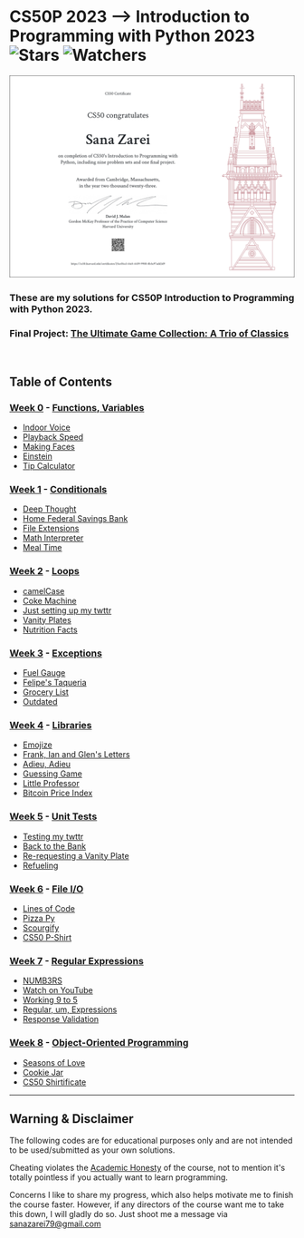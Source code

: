# CS50P 2023 --> Introduction to Programming with Python 2023 ![Stars](https://img.shields.io/github/stars/sana-zarei/CS50P?color=brightgreen) ![Watchers](https://img.shields.io/github/watchers/sana-zarei/CS50P?label=Watchers)

[![Certificate](./static/CS50P-A4.png)](#?size=a4)
### These are my solutions for CS50P Introduction to Programming with Python 2023.
### Final Project: [The Ultimate Game Collection: A Trio of Classics](#)
<br/>

## Table of Contents
### [Week 0](/Week%0/) - [Functions, Variables](https://cs50.harvard.edu/python/2023/weeks/0/)
- [Indoor Voice](/Week%0/Indoor/)
- [Playback Speed](/Week%0/Playback/)
- [Making Faces](/Week%0/Faces/)
- [Einstein](/Week%0/Einstein/)
- [Tip Calculator](/Week%0/Tip/)

### [Week 1](/Week%1/) - [Conditionals](https://cs50.harvard.edu/python/2023/weeks/1/)
- [Deep Thought](/Week%1/Deep/)
- [Home Federal Savings Bank](/Week%1/Bank/)
- [File Extensions](/Week%1/Extensions/)
- [Math Interpreter](/Week%1/Interpreter/)
- [Meal Time](/Week%1/Meal/)

### [Week 2](/Week%2/) - [Loops](https://cs50.harvard.edu/python/2023/weeks/2/)
- [camelCase](/Week%2/Camel/)
- [Coke Machine](/Week%2/Coke/)
- [Just setting up my twttr](/Week%2/Twttr/)
- [Vanity Plates](/Week%2/Plates/)
- [Nutrition Facts](/Week%2/Nutrition/)

### [Week 3](/Week%3/) - [Exceptions](https://cs50.harvard.edu/python/2023/weeks/3/)
- [Fuel Gauge](/Week%3/Fuel/)
- [Felipe's Taqueria](/Week%3/Taqueria/)
- [Grocery List](/Week%3/Grocery/)
- [Outdated](/Week%3/Outdated/)

### [Week 4](/Week%4/) - [Libraries](https://cs50.harvard.edu/python/2023/weeks/4/)
- [Emojize](/Week%4/Emojize/)
- [Frank, Ian and Glen's Letters](/Week%4/Figlet/)
- [Adieu, Adieu](/Week%4/Adieu/)
- [Guessing Game](/Week%4/Game/)
- [Little Professor](/Week%4/Professor/)
- [Bitcoin Price Index](/Week%4/Bitcoin/)

### [Week 5](/Week%5/) - [Unit Tests](https://cs50.harvard.edu/python/2023/weeks/5/)
- [Testing my twttr](/Week%5/Test_twttr/)
- [Back to the Bank](/Week%5/Test_bank/)
- [Re-requesting a Vanity Plate](/Week%5/Test_plates/)
- [Refueling](/Week%5/Test_fuel/)

### [Week 6](/Week%6/) - [File I/O](https://cs50.harvard.edu/python/2023/weeks/6/)
- [Lines of Code](/Week%6/Lines/)
- [Pizza Py](/Week%6/Pizza/)
- [Scourgify](/Week%6/Scourgify/)
- [CS50 P-Shirt](/Week%6/Shirt/)

### [Week 7](/Week%7/) - [Regular Expressions](https://cs50.harvard.edu/python/2023/weeks/7/)
- [NUMB3RS](/Week%7/Numb3rs/)
- [Watch on YouTube](/Week%7/Watch/)
- [Working 9 to 5](/Week%7/Working/)
- [Regular, um, Expressions](/Week%7/Um/)
- [Response Validation](/Week%7/Response/)

### [Week 8](/Week%8/) - [Object-Oriented Programming](https://cs50.harvard.edu/python/2023/weeks/8)
- [Seasons of Love](/Week%8/Seasons/)
- [Cookie Jar](/Week%8/Jar/)
- [CS50 Shirtificate](/Week%8/Shirtificate/)

---
## Warning & Disclaimer
The following codes are for educational purposes only and are not intended to be used/submitted as your own solutions.

Cheating violates
the [Academic Honesty](https://cs50.harvard.edu/python/2023/honesty/) of the course, not to mention it's totally pointless if you actually want to learn programming.

Concerns
I like to share my progress, which also helps motivate me to finish the course faster. However, if any directors of the course want me to take this down, I will gladly do so. Just shoot me a message via <sanazarei79@gmail.com>
<br/>
